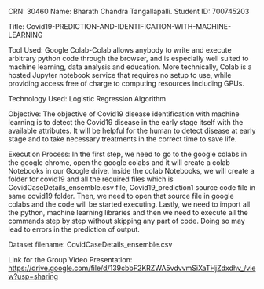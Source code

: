 CRN: 30460
Name: Bharath Chandra Tangallapalli.
Student ID: 700745203

Title: 
Covid19-PREDICTION-AND-IDENTIFICATION-WITH-MACHINE-LEARNING

Tool Used:
Google Colab-Colab allows anybody to write and execute arbitrary python code through the browser, and is especially well suited to machine learning, data analysis and education. More technically, Colab is a hosted Jupyter notebook service that requires no setup to use, while providing access free of charge to computing resources including GPUs.

Technology Used:
Logistic Regression Algorithm

Objective:
The objective of Covid19 disease identification with machine learning is to detect the Covid19 disease in the early stage itself with the available attributes. 
It will be helpful for the human to detect disease at early stage and to take necessary treatments in the correct time to save life.

Execution Process:
In the first step, we need to go to the google colabs in the google chrome, open the google colabs and it will create a colab Notebooks in our Google drive. 
Inside the colab Notebooks, we will create a folder for covid19 and all the required files  which is CovidCaseDetails_ensemble.csv file, Covid19_prediction1 source code file in same covid19 folder.
Then, we need to open that source file in google colabs and the code will be started executing. Lastly, we need to import all the python, machine learning libraries and then we need to execute all the commands step by step without skipping any part of code. Doing so may lead to errors in the prediction of output.



Dataset filename:
CovidCaseDetails_ensemble.csv


Link for the Group Video Presentation:
https://drive.google.com/file/d/139cbbF2KRZWA5vdvvmSiXaTHjZdxdhv_/view?usp=sharing


